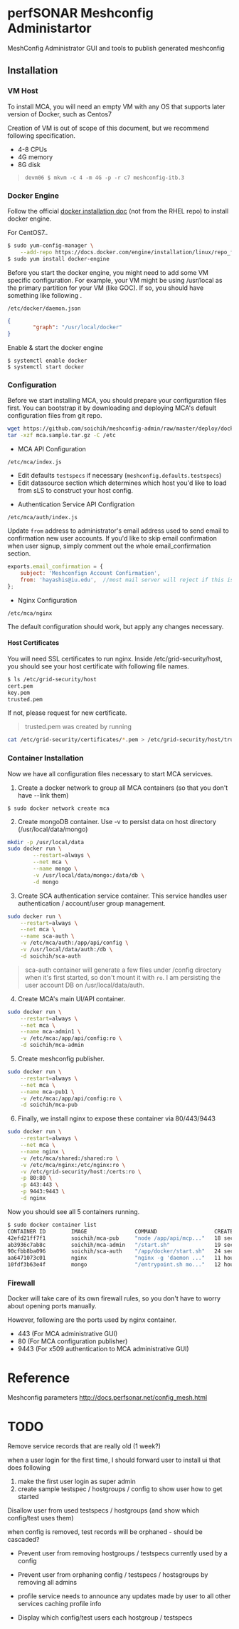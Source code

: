 # perfSONAR Meshconfig Administartor

MeshConfig Administrator GUI and tools to publish generated meshconfig

## Installation

### VM Host

To install MCA, you will need an empty VM with any OS that supports later version of Docker, such as Centos7

Creation of VM is out of scope of this document, but we recommend following specification.

* 4-8 CPUs
* 4G memory
* 8G disk

> `devm06 $ mkvm -c 4 -m 4G -p -r c7 meshconfig-itb.3`

### Docker Engine

Follow the official [docker installation doc](https://docs.docker.com/engine/installation/) (not from the RHEL repo) to install docker engine.

For CentOS7..

```bash
$ sudo yum-config-manager \
    --add-repo https://docs.docker.com/engine/installation/linux/repo_files/centos/docker.repo
$ sudo yum install docker-engine
```

Before you start the docker engine, you might need to add some VM specific configuration. For example, your VM might be using /usr/local as the primary partition for your VM (like GOC). If so, you should have something like following .

`/etc/docker/daemon.json`

```json
{
        "graph": "/usr/local/docker"
}

```

Enable & start the docker engine

```
$ systemctl enable docker
$ systemctl start docker
```

### Configuration

Before we start installing MCA, you should prepare your configuration files first. You can bootstrap it by
downloading and deploying MCA's default configuration files from git repo.

```bash
wget https://github.com/soichih/meshconfig-admin/raw/master/deploy/docker/mca.sample.tar.gz
tar -xzf mca.sample.tar.gz -C /etc
```
- MCA API Configuration

`/etc/mca/index.js` 

* Edit defaults `testspecs` if necessary (`meshconfig.defaults.testspecs`)
* Edit datasource section which determines which host you'd like to load from sLS to construct your host config.

- Authentication Service API Configration

`/etc/mca/auth/index.js`

Update `from` address to administrator's email address used to send email to confirmation new user accounts. If you'd like to skip email confirmation when user signup, simply comment out the whole email_confirmation section. 

```javascript
exports.email_confirmation = {
    subject: 'Meshconfign Account Confirmation',
    from: 'hayashis@iu.edu',  //most mail server will reject if this is not eplyable address
};

```

- Nginx Configuration

`/etc/mca/nginx`

The default configuration should work, but apply any changes necessary.

#### Host Certificates

You will need SSL certificates to run nginx. Inside /etc/grid-security/host, you should see your host certificate with following file names.

```bash
$ ls /etc/grid-security/host
cert.pem 
key.pem
trusted.pem
```

If not, please request for new certificate.

> trusted.pem was created by running 
```bash
cat /etc/grid-security/certificates/*.pem > /etc/grid-security/host/trusted.pem
```

### Container Installation

Now we have all configuration files necessary to start MCA servicves.

1. Create a docker network to group all MCA containers (so that you don't have --link them)

```
$ sudo docker network create mca
```

2. Create mongoDB container. Use -v to persist data on host directory (/usr/local/data/mongo) 

```bash
mkdir -p /usr/local/data
sudo docker run \
        --restart=always \
        --net mca \
        --name mongo \
        -v /usr/local/data/mongo:/data/db \
        -d mongo
```

3. Create SCA authentication service container. This service handles user authentication / account/user group management.

```bash
sudo docker run \
    --restart=always \
    --net mca \
    --name sca-auth \
    -v /etc/mca/auth:/app/api/config \
    -v /usr/local/data/auth:/db \
    -d soichih/sca-auth
```

> sca-auth container will generate a few files under /config directory when it's first started, so don't mount it with `ro`.
> I am persisting the user account DB on /usr/local/data/auth.

4. Create MCA's main UI/API container.

```bash
sudo docker run \
    --restart=always \
    --net mca \
    --name mca-admin1 \
    -v /etc/mca:/app/api/config:ro \
    -d soichih/mca-admin
```

5. Create meshconfig publisher. 

```bash
sudo docker run \
    --restart=always \
    --net mca \
    --name mca-pub1 \
    -v /etc/mca:/app/api/config:ro \
    -d soichih/mca-pub
```

6. Finally, we install nginx to expose these container via 80/443/9443

```bash
sudo docker run \
    --restart=always \
    --net mca \
    --name nginx \
    -v /etc/mca/shared:/shared:ro \
    -v /etc/mca/nginx:/etc/nginx:ro \
    -v /etc/grid-security/host:/certs:ro \
    -p 80:80 \
    -p 443:443 \
    -p 9443:9443 \
    -d nginx
```

Now you should see all 5 containers running.

```bash
$ sudo docker container list
CONTAINER ID        IMAGE               COMMAND                  CREATED             STATUS              PORTS                                                              NAMES
42efd21ff7f1        soichih/mca-pub     "node /app/api/mcp..."   18 seconds ago      Up 17 seconds       8080/tcp                                                           mca-pub1
ab3936c7ab8c        soichih/mca-admin   "/start.sh"              19 seconds ago      Up 18 seconds       80/tcp, 8080/tcp                                                   mca-admin1
90cfbb8ba096        soichih/sca-auth    "/app/docker/start.sh"   24 seconds ago      Up 24 seconds       80/tcp, 8080/tcp                                                   sca-auth
aa6471073c01        nginx               "nginx -g 'daemon ..."   11 hours ago        Up 11 hours         0.0.0.0:80->80/tcp, 0.0.0.0:443->443/tcp, 0.0.0.0:9443->9443/tcp   nginx
10fdf3b63e4f        mongo               "/entrypoint.sh mo..."   12 hours ago        Up 12 hours         27017/tcp                                                          mongo
```

### Firewall

Docker will take care of its own firewall rules, so you don't have to worry about opening ports manually. 

However, following are the ports used by nginx container.

* 443 (For MCA administrative GUI)
* 80 (For MCA configuration publisher)
* 9443 (For x509 authentication to MCA administrative GUI)

# Reference

Meshconfig parameters
http://docs.perfsonar.net/config_mesh.html

# TODO

Remove service records that are really old (1 week?)

when a user login for the first time, I should forward user to install ui that does following
1) make the first user login as super admin
2) create sample testspec / hostgroups / config to show user how to get started

Disallow user from used testspecs / hostgroups (and show which config/test uses them)

when config is removed, test records will be orphaned - should be cascaded?

* Prevent user from removing hostgroups / testspecs currently used by a config
* Prevent user from orphaning config / testspecs / hostsgroups by removing all admins

* profile service needs to announce any updates made by user to all other services caching profile info
* Display which config/test users each hostgroup / testspecs
